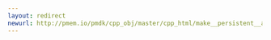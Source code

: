 ```yaml
---
layout: redirect
newurl: http://pmem.io/pmdk/cpp_obj/master/cpp_html/make__persistent__array_8hpp_source.html
---
```

